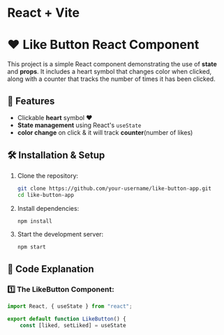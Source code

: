 # React + Vite

# ❤️ Like Button React Component

This project is a simple React component demonstrating the use of **state** and **props**. It includes a heart symbol that changes color when clicked, along with a counter that tracks the number of times it has been clicked.

## 🚀 Features
- Clickable **heart** symbol ❤️
- **State management** using React's `useState`
- **color change** on click & it will track  **counter**(number of likes)

## 🛠️ Installation & Setup
1. Clone the repository:
   ```sh
   git clone https://github.com/your-username/like-button-app.git
   cd like-button-app
   ```

2. Install dependencies:
   ```sh
   npm install
   ```

3. Start the development server:
   ```sh
   npm start
   ```

## 📌 Code Explanation

### 1️⃣ The LikeButton Component:
```jsx
import React, { useState } from "react";

export default function LikeButton() {
    const [liked, setLiked] = useState
